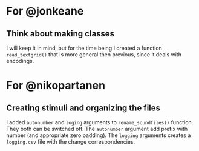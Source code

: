 # For  @jonkeane

## Think about making classes

I will keep it in mind, but for the time being I created a function `read_textgrid()` that is more general then previous, since it deals with encodings.


# For  @nikopartanen

## Creating stimuli and organizing the files
I added `autonumber` and `loging` arguments to `rename_soundfiles()` function. They both can be switched off. The `autonumber` argument add prefix with number (and appropriate zero padding). The `logging` arguments creates a `logging.csv` file with the change correspondencies.
